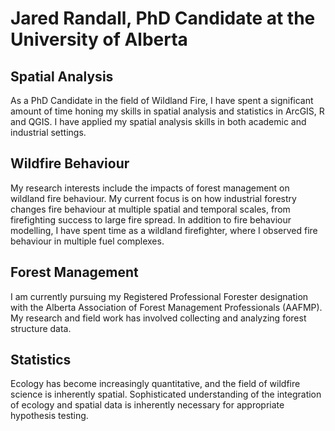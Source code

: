 # Jared Randall, PhD Candidate at the University of Alberta

## Spatial Analysis 
As a PhD Candidate in the field of Wildland Fire, I have spent a significant amount of time honing my skills in spatial analysis and statistics in ArcGIS, R and QGIS. I have applied my spatial analysis skills in both academic and industrial settings. 

## Wildfire Behaviour 
My research interests include the impacts of forest management on wildland fire behaviour. My current focus is on how industrial forestry changes fire behaviour at multiple spatial and temporal scales, from firefighting success to large fire spread. In addition to fire behaviour modelling, I have spent time as a wildland firefighter, where I observed fire behaviour in multiple fuel complexes. 
 
## Forest Management 
I am currently pursuing my Registered Professional Forester designation with the Alberta Association of Forest Management Professionals (AAFMP). My research and field work has involved collecting and analyzing forest structure data.

## Statistics 
Ecology has become increasingly quantitative, and the field of wildfire science is inherently spatial. Sophisticated understanding of the integration of ecology and spatial data is inherently necessary for appropriate hypothesis testing. 


